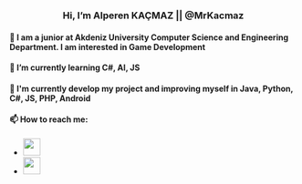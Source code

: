 <h3 align = "center"> Hi, I’m Alperen KAÇMAZ || @MrKacmaz </h3>
<h4>👋 I am a junior at Akdeniz University Computer Science and Engineering Department. I am interested in Game Development</h4>
<h4>🌱 I’m currently learning C#, AI, JS</h4>
<h4>👀 I'm currently develop my project and improving myself in Java, Python, C#, JS, PHP, Android</h4>
<h4>📫 How to reach me:</h4>

<ul>
  <li>
    <a href ="https://www.linkedin.com/in/alperen-ka%C3%A7maz-2202/">
      <img src="https://image.flaticon.com/icons/png/512/61/61109.png" width="30" height="30">
    </a>
    
  </li>
  <li>
    <a href="mailto:alperen703.akm@gmail.com">
      <img src = "https://cdn4.iconfinder.com/data/icons/logos-brands-in-colors/48/google-gmail-256.png" width="30" height="30">
    </a>
     
  </li>
</ul>







<!---
MrKacmaz/MrKacmaz is a ✨ special ✨ repository because its `README.md` (this file) appears on your GitHub profile.
You can click the Preview link to take a look at your changes.
--->

